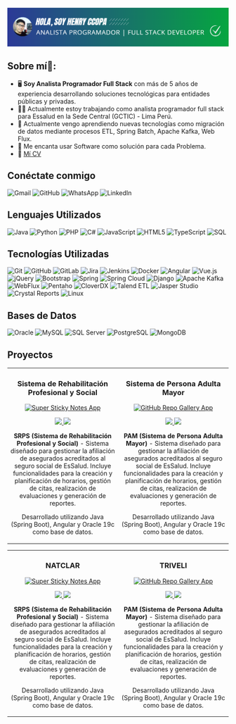 ![logo](https://github.com/henryccopa/henryccopa/blob/main/2024-12-09_14-20.png)
## Sobre mí🧑:

- 🖥️ **Soy Analista Programador Full Stack** con más de 5 años de experiencia desarrollando soluciones tecnológicas para entidades públicas y privadas.
- 🧑‍💻 Actualmente estoy trabajando como analista programador full stack para Essalud en la Sede Central (GCTIC) - Lima Perú.
- 🌱 Actualmente vengo aprendiendo nuevas tecnologías como migración de datos mediante procesos ETL, Spring Batch, Apache Kafka, Web Flux.
- 🚀 Me encanta usar Software como solución para cada Problema.
- 📝 [Mí CV](https://drive.google.com/file/d/1GX5z2fT4WIJ3CEOFNh-xe8z2DwVTITxz/view?usp=sharing)

## Conéctate conmigo

![Gmail](https://img.shields.io/badge/-Gmail-000000?style=flat&logo=gmail&logoColor=EA4335)
![GitHub](https://img.shields.io/badge/-GitHub-000000?style=flat&logo=github&logoColor=white)
![WhatsApp](https://img.shields.io/badge/-WhatsApp-000000?style=flat&logo=whatsapp&logoColor=25D366)
![LinkedIn](https://img.shields.io/badge/-LinkedIn-000000?style=flat&logo=linkedin&logoColor=0A66C2)


## Lenguajes Utilizados

![Java](https://img.shields.io/badge/-Java-000000?style=flat&logo=Java&logoColor=007396)
![Python](https://img.shields.io/badge/-Python-000000?style=flat&logo=Python)
![PHP](https://img.shields.io/badge/-PHP-000000?style=flat&logo=PHP&logoColor=777BB4)
![C#](https://img.shields.io/badge/-C%23-000000?style=flat&logo=C-Sharp&logoColor=239120)
![JavaScript](https://img.shields.io/badge/-JavaScript-000000?style=flat&logo=JavaScript)
![HTML5](https://img.shields.io/badge/-HTML5-000000?style=flat&logo=HTML5&logoColor=E34F26)
![TypeScript](https://img.shields.io/badge/-TypeScript-000000?style=flat&logo=TypeScript&logoColor=007ACC)
![SQL](https://img.shields.io/badge/-SQL-000000?style=flat&logo=MySQL&logoColor=4479A1)


## Tecnologías Utilizadas

![Git](https://img.shields.io/badge/-Git-000000?style=flat&logo=git&logoColor=F05033)
![GitHub](https://img.shields.io/badge/-GitHub-000000?style=flat&logo=github&logoColor=white)
![GitLab](https://img.shields.io/badge/-GitLab-000000?style=flat&logo=gitlab&logoColor=FC6D26)
![Jira](https://img.shields.io/badge/-Jira-000000?style=flat&logo=jira&logoColor=0052CC)
![Jenkins](https://img.shields.io/badge/-Jenkins-000000?style=flat&logo=jenkins&logoColor=D24939)
![Docker](https://img.shields.io/badge/-Docker-000000?style=flat&logo=docker&logoColor=2496ED)
![Angular](https://img.shields.io/badge/-Angular-000000?style=flat&logo=angular&logoColor=DD0031)
![Vue.js](https://img.shields.io/badge/-Vue.js-000000?style=flat&logo=vue.js&logoColor=4FC08D)
![jQuery](https://img.shields.io/badge/-jQuery-000000?style=flat&logo=jquery&logoColor=0769AD)
![Bootstrap](https://img.shields.io/badge/-Bootstrap-000000?style=flat&logo=bootstrap&logoColor=7952B3)
![Spring](https://img.shields.io/badge/-Spring-000000?style=flat&logo=spring&logoColor=6DB33F)
![Spring Cloud](https://img.shields.io/badge/-Spring%20Cloud-000000?style=flat&logo=spring&logoColor=6DB33F)
![Django](https://img.shields.io/badge/-Django-000000?style=flat&logo=django&logoColor=092E20)
![Apache Kafka](https://img.shields.io/badge/-Apache%20Kafka-000000?style=flat&logo=apache-kafka&logoColor=231F20)
![WebFlux](https://img.shields.io/badge/-WebFlux-000000?style=flat&logo=spring&logoColor=6DB33F)
![Pentaho](https://img.shields.io/badge/-Pentaho-000000?style=flat&logo=pentaho&logoColor=white)
![CloverDX](https://img.shields.io/badge/-CloverDX-000000?style=flat&logo=data&logoColor=white)
![Talend ETL](https://img.shields.io/badge/-Talend%20ETL-000000?style=flat&logo=talend&logoColor=white)
![Jasper Studio](https://img.shields.io/badge/-Jasper%20Studio-000000?style=flat&logo=jasper&logoColor=white)
![Crystal Reports](https://img.shields.io/badge/-Crystal%20Reports-000000?style=flat&logo=business-intelligence&logoColor=white)
![Linux](https://img.shields.io/badge/-Linux-000000?style=flat&logo=linux&logoColor=FCC624)

## Bases de Datos

![Oracle](https://img.shields.io/badge/-Oracle-000000?style=flat&logo=oracle&logoColor=F80000)
![MySQL](https://img.shields.io/badge/-MySQL-000000?style=flat&logo=mysql&logoColor=4479A1)
![SQL Server](https://img.shields.io/badge/-SQL%20Server-000000?style=flat&logo=microsoft-sql-server&logoColor=CC2927)
![PostgreSQL](https://img.shields.io/badge/-PostgreSQL-000000?style=flat&logo=postgresql&logoColor=336791)
![MongoDB](https://img.shields.io/badge/-MongoDB-000000?style=flat&logo=mongodb&logoColor=47A248)

## Proyectos

<div align="center">
<table>
<tr>
<td width="50%">
<h3 align="center">Sistema de Rehabilitación Profesional y Social</h3>
<div align="center">
<a href="https://appsqa.essalud.gob.pe/sigps/login" target="_blank"><img src="https://github.com/user-attachments/assets/e7b70fc9-5f8e-42fd-86c5-10e739318754" width="400" alt="Super Sticky Notes App"></a>
<br>
<p>
<a href="https://github.com/henryccopa/SIGPS-VERS-2" target="_blank">
<img src="https://img.shields.io/badge/CODE-ff9?style=for-the-badge&logo=github&logoColor=black">
</a>
<a href="https://appsqa.essalud.gob.pe/sigps/login" target="_blank">
<img src="https://img.shields.io/badge/-website-green?style=for-the-badge&color=d1ed58">
</a>
</p>
<p><strong>SRPS (Sistema de Rehabilitación Profesional y Social)</strong> - Sistema diseñado para gestionar la afiliación de asegurados acreditados al seguro social de EsSalud. Incluye funcionalidades para la creación y planificación de horarios, gestión de citas, realización de evaluaciones y generación de reportes.</p>
<p>Desarrollado utilizando Java (Spring Boot), Angular y Oracle 19c como base de datos.</p>
                                                                                   
</td>

<td width="50%">
<h3 align="center">Sistema de Persona Adulta Mayor</h3>
<div align="center">                                       
<a href="https://appsqa.essalud.gob.pe/modulo-pam/login" target="_blank"><img src="https://github.com/user-attachments/assets/1b4a7add-35ef-49b7-a6d5-4b33ef9ce8bd" width="400" alt="GitHub Repo Gallery App"></a>
<br>
<p>
<a href="https://github.com/marisabrantley/github-repo-gallery" target="_blank">
<img src="https://img.shields.io/badge/CODE-4eb6d0?style=for-the-badge&logo=github&logoColor=black">
</a>
<a href="https://marisabrantley.github.io/github-repo-gallery/" target="_blank">
<img src="https://img.shields.io/badge/-website-green?style=for-the-badge&color=2d358f">
</a>
</p>
<p><strong>PAM (Sistema de Persona Adulta Mayor)</strong> - Sistema diseñado para gestionar la afiliación de asegurados acreditados al seguro social de EsSalud. Incluye funcionalidades para la creación y planificación de horarios, gestión de citas, realización de evaluaciones y generación de reportes.</p>
<p>Desarrollado utilizando Java (Spring Boot), Angular y Oracle 19c como base de datos.</p>
</div>
</td>                                                                  
</table> 

<table>
<tr>
<td width="50%">
<h3 align="center">NATCLAR</h3>
<div align="center">
<a href="https://appsqa.essalud.gob.pe/sigps/login" target="_blank"><img src="https://github.com/user-attachments/assets/e7b70fc9-5f8e-42fd-86c5-10e739318754" width="400" alt="Super Sticky Notes App"></a>
<br>
<p>
<a href="https://github.com/henryccopa/SIGPS-VERS-2" target="_blank">
<img src="https://img.shields.io/badge/CODE-ff9?style=for-the-badge&logo=github&logoColor=black">
</a>
<a href="https://appsqa.essalud.gob.pe/sigps/login" target="_blank">
<img src="https://img.shields.io/badge/-website-green?style=for-the-badge&color=d1ed58">
</a>
</p>
<p><strong>SRPS (Sistema de Rehabilitación Profesional y Social)</strong> - Sistema diseñado para gestionar la afiliación de asegurados acreditados al seguro social de EsSalud. Incluye funcionalidades para la creación y planificación de horarios, gestión de citas, realización de evaluaciones y generación de reportes.</p>
<p>Desarrollado utilizando Java (Spring Boot), Angular y Oracle 19c como base de datos.</p>
                                                                                   
</td>

<td width="50%">
<h3 align="center">TRIVELI</h3>
<div align="center">                                       
<a href="https://appsqa.essalud.gob.pe/modulo-pam/login" target="_blank"><img src="https://github.com/user-attachments/assets/1b4a7add-35ef-49b7-a6d5-4b33ef9ce8bd" width="400" alt="GitHub Repo Gallery App"></a>
<br>
<p>
<a href="https://github.com/marisabrantley/github-repo-gallery" target="_blank">
<img src="https://img.shields.io/badge/CODE-4eb6d0?style=for-the-badge&logo=github&logoColor=black">
</a>
<a href="https://marisabrantley.github.io/github-repo-gallery/" target="_blank">
<img src="https://img.shields.io/badge/-website-green?style=for-the-badge&color=2d358f">
</a>
</p>
<p><strong>PAM (Sistema de Persona Adulta Mayor)</strong> - Sistema diseñado para gestionar la afiliación de asegurados acreditados al seguro social de EsSalud. Incluye funcionalidades para la creación y planificación de horarios, gestión de citas, realización de evaluaciones y generación de reportes.</p>
<p>Desarrollado utilizando Java (Spring Boot), Angular y Oracle 19c como base de datos.</p>
</div>
</td>                                                                  
</table> 
</div>
